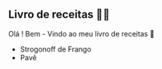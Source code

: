 ## Livro de receitas :man_cook:

Olá ! Bem - Vindo ao meu livro de receitas :wave:

- Strogonoff de Frango
- Pavê

